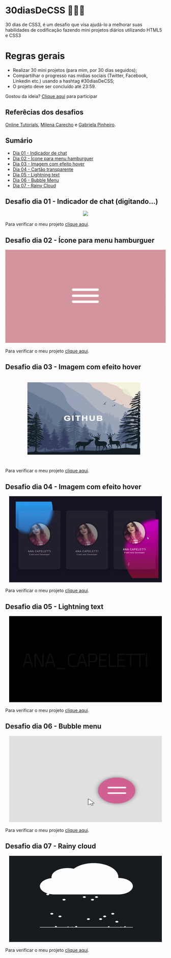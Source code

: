 # 30diasDeCSS 👩🏻‍💻

 30 dias de CSS3, é um desafio que visa ajudá-lo a melhorar suas habilidades de codificação fazendo mini projetos diários utilizando HTML5 e CSS3

# Regras gerais

* Realizar 30 mini projetos (para mim, por 30 dias seguidos);
* Compartilhar o progresso nas mídias sociais (Twitter, Facebook, Linkedin etc.) usando a hashtag #30diasDeCSS;
* O projeto deve ser concluído até 23:59.

Gostou da ideia? 
[Clique aqui](https://github.com/MilenaCarecho/30diasDeCSS/issues/1) para participar

## Referêcias dos desafios
[Online Tutorials](https://www.youtube.com/c/OnlineTutorials4Designers), [Milena Carecho](https://github.com/MilenaCarecho) e [Gabriela Pinheiro](https://github.com/SpruceGabriela).

## Sumário
* [Dia 01 - Indicador de chat](#day01)
* [Dia 02 - Ícone para menu hamburguer](#day02)
* [Dia 03 - Imagem com efeito hover](#day03)
* [Dia 04 - Cartão transparente](#day04)
* [Dia 05 - Lightning text](#day05)
* [Dia 06 - Bubble Menu](#day06)
* [Dia 07 - Rainy Cloud](#day07)

##  Desafio dia 01 - Indicador de chat (digitando...) <a name="day01"></a>

<div align="center">
  <img src="https://user-images.githubusercontent.com/75649546/169671663-ec54d809-9069-4925-9bda-3a63ce4440ee.gif">
</div>

Para verificar o meu projeto [clique aqui](https://github.com/ANACAPELETTI/Indicador_Chat).

##  Desafio dia 02 - Ícone para menu hamburguer <a name="day02"></a>

<div align="center">
  <img src="./projects/day_2/burger.gif">
</div>

Para verificar o meu projeto [clique aqui](https://github.com/ANACAPELETTI/30diasDeCSS/tree/main/projects/day_2).

##  Desafio dia 03 - Imagem com efeito hover <a name="day03"></a>

<div align="center">
  <img src="./projects/day_3/github.gif">
</div>

Para verificar o meu projeto [clique aqui](https://github.com/ANACAPELETTI/30diasDeCSS/tree/main/projects/day_3).

##  Desafio dia 04 - Imagem com efeito hover <a name="day04"></a>

<div align="center">
  <img src="./projects/day_4/TransparentCard.gif">
</div>

Para verificar o meu projeto [clique aqui](https://github.com/ANACAPELETTI/30diasDeCSS/tree/main/projects/day_4).

##  Desafio dia 05 - Lightning text <a name="day05"></a>

<div align="center">
  <img src="./projects/day_5/lightningText.gif">
</div>

Para verificar o meu projeto [clique aqui](https://github.com/ANACAPELETTI/30diasDeCSS/tree/main/projects/day_5).

##  Desafio dia 06 - Bubble menu <a name="day06"></a>

<div align="center">
  <img src="./projects/day_6/bubbleMenu.gif">
</div>

Para verificar o meu projeto [clique aqui](https://github.com/ANACAPELETTI/30diasDeCSS/tree/main/projects/day_6).

##  Desafio dia 07 - Rainy cloud <a name="day07"></a>

<div align="center">
  <img src="./projects/day_7/rainyCloud.gif">
</div>

Para verificar o meu projeto [clique aqui](https://github.com/ANACAPELETTI/30diasDeCSS/tree/main/projects/day_7).

